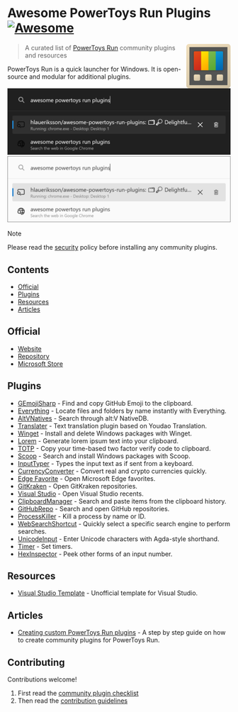 # Awesome PowerToys Run Plugins [![Awesome](https://awesome.re/badge.svg)](https://awesome.re)<!-- omit in toc -->

<!--lint disable double-link-->
[<img src="powertoys-logo.png" align="right" width="100">](https://learn.microsoft.com/en-us/windows/powertoys/run)

> A curated list of [PowerToys Run](https://learn.microsoft.com/en-us/windows/powertoys/run) community plugins and resources
<!--lint enable double-link-->

PowerToys Run is a quick launcher for Windows. It is open-source and modular for additional plugins.

![PowerToys Run](launcher-dark.png#gh-dark-mode-only)
![PowerToys Run](launcher-light.png#gh-light-mode-only)

<!--lint disable no-undefined-references-->
> [!NOTE]
> Please read the [security](security.md) policy before installing any community plugins.
<!--lint enable no-undefined-references-->

## Contents

- [Official](#official)
- [Plugins](#plugins)
- [Resources](#resources)
- [Articles](#articles)

## Official

- [Website](https://docs.microsoft.com/en-us/windows/powertoys/run)
- [Repository](https://github.com/microsoft/PowerToys)
- [Microsoft Store](https://apps.microsoft.com/store/detail/XP89DCGQ3K6VLD)

## Plugins

- [GEmojiSharp](https://github.com/hlaueriksson/GEmojiSharp#gemojisharppowertoysrun) - Find and copy GitHub Emoji to the clipboard.
- [Everything](https://github.com/lin-ycv/EverythingPowerToys) - Locate files and folders by name instantly with Everything.
- [AltVNatives](https://github.com/zziger/altv-powertoys-run-natives) - Search through alt:V NativeDB.
- [Translater](https://github.com/N0I0C0K/PowerToysRun.Plugin.Translater) - Text translation plugin based on Youdao Translation.
- [Winget](https://github.com/bostrot/PowerToysRunPluginWinget) - Install and delete Windows packages with Winget.
- [Lorem](https://github.com/dandn9/prun-lorem) - Generate lorem ipsum text into your clipboard.
- [TOTP](https://github.com/KawaiiZapic/PowertoysRunTOTP) - Copy your time-based two factor verify code to clipboard.
- [Scoop](https://github.com/Quriz/PowerToysRunScoop) - Search and install Windows packages with Scoop.
- [InputTyper](https://github.com/CoreyHayward/PowerToys-Run-InputTyper) - Types the input text as if sent from a keyboard.
- [CurrencyConverter](https://github.com/Advaith3600/PowerToys-Run-Currency-Converter) - Convert real and crypto currencies quickly.
- [Edge Favorite](https://github.com/davidegiacometti/PowerToys-Run-EdgeFavorite) - Open Microsoft Edge favorites.
- [GitKraken](https://github.com/davidegiacometti/PowerToys-Run-GitKraken) - Open GitKraken repositories.
- [Visual Studio](https://github.com/davidegiacometti/PowerToys-Run-VisualStudio) - Open Visual Studio recents.
- [ClipboardManager](https://github.com/CoreyHayward/PowerToys-Run-ClipboardManager) - Search and paste items from the clipboard history.
- [GitHubRepo](https://github.com/8LWXpg/PowerToysRun-GitHubRepo) - Search and open GitHub repositories.
- [ProcessKiller](https://github.com/8LWXpg/PowerToysRun-ProcessKiller) - Kill a process by name or ID.
- [WebSearchShortcut](https://github.com/Daydreamer-riri/PowerToys-Run-WebSearchShortcut) - Quickly select a specific search engine to perform searches.
- [UnicodeInput](https://github.com/nathancartlidge/powertoys-run-unicode) - Enter Unicode characters with Agda-style shorthand.
- [Timer](https://github.com/CoreyHayward/PowerToys-Run-Timer) - Set timers.
- [HexInspector](https://github.com/NaroZeol/PowerHexInspector) - Peek other forms of an input number.

## Resources

- [Visual Studio Template](https://github.com/8LWXpg/PowerToysRun-PluginTemplate) - Unofficial template for Visual Studio.

## Articles

- [Creating custom PowerToys Run plugins](https://conductofcode.io/post/creating-custom-powertoys-run-plugins/) - A step by step guide on how to create community plugins for PowerToys Run.

## Contributing

Contributions welcome!

1. First read the [community plugin checklist](checklist.md)
2. Then read the [contribution guidelines](contributing.md)
